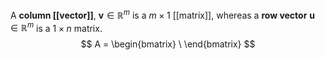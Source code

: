 
A **column [[vector]]**, $\mathbf{v} \in \mathbb R^m$ is a $m\times 1$ [[matrix]], whereas a **row vector** $\mathbf{u} \in \mathbb R^m$ is a $1\times n$ matrix.
$$
A = \begin{bmatrix}
\
\end{bmatrix}
$$

